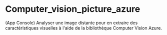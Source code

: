 # Computer_vision_picture_azure

(App Console)
Analyser une image distante pour en extraire des caractéristiques visuelles à l'aide de la bibliothèque Computer Vision Azure.
